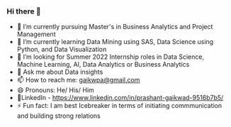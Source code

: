 ### Hi there 👋

- 🔭 I’m currently pursuing Master's in Business Analytics and Project Management
- 🌱 I’m currently learning Data Mining using SAS, Data Science using Python, and Data Visualization
- 👯 I’m looking for Summer 2022 Internship roles in Data Science, Machine Learning, AI, Data Analytics or Business Analytics
- 💬 Ask me about Data insights
- 📫 How to reach me: gaikwpa@gmail.com
- 😄 Pronouns: He/ His/ Him
- 🚪LinkedIn - https://www.linkedin.com/in/prashant-gaikwad-9516b7b5/
- ⚡ Fun fact: I am best Icebreaker in terms of initiating commmunication and building strong relations

